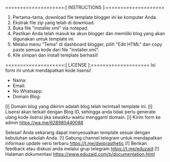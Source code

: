 ====================:[ INSTRUCTIONS ]:====================
1. Pertama-tama, download file template blogger ini ke komputer Anda.
2. Ekstrak file zip yang telah di download.
3. Buka file "installer.xml" via notepad.
4. Pastikan Anda telah masuk ke akun blogger dan memiliki blog yang akan digunakan untuk template ini.
5. Melalui menu "Tema" di dashboard blogger, pilih "Edit HTML" dan copy paste semua kode dari file "installer.xml".
6. Klik simpan dan install template berhasil!

====================:[ LICENSE ]:====================
Isi form ini untuk mendapatkan kode lisensi!
- Nama:
- Email:
- No Whatsapp:
- Domain Blog:

[i] Domain blog yang dikirim adalah blog telah terintsall template ini.
[i] Lisensi akan terkait dengan Blog ID, sehingga anda tidak perlu generate ulang kode lisensi jika sewaktu-waktu mengganti domain.
[i] Kirim form ke admin https://wa.me/628980440088

Selesai! Anda sekarang dapat menyesuaikan template sesuai dengan kebutuhan sekolah Anda.
[!] Gabung channel telegram untuk mendapatkan informasi update versi terbaru https://t.me/dwiprasthetic
[!] Berikan feedback atau diskusi anda melalui grup telegram https://t.me/eduzaid
[!] Halaman dokumentasi https://www.eduzaid.com/p/documentation.html
